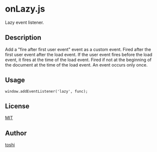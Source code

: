 ﻿onLazy.js
=========

Lazy event listener.



## Description
Add a "fire after first user event" event as a custom event.
Fired after the first user event after the load event.
If the user event fires before the load event, it fires at the time of the load event.
Fired if not at the beginning of the document at the time of the load event.
An event occurs only once.



## Usage

	window.addEventListener('lazy', func);



## License
[MIT](https://github.com/k08045kk/onLazy.js/blob/master/LICENSE)



## Author
[toshi](https://www.bugbugnow.net/p/profile.html)
